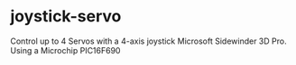 # joystick-servo
Control up to 4 Servos with a 4-axis joystick Microsoft Sidewinder 3D Pro.
Using a Microchip PIC16F690
